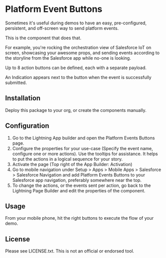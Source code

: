 # Platform Event Buttons

Sometimes it's useful during demos to have an easy, pre-configured, persistent, and off-screen way to send platform events.

This is the component that does that.

For example, you're rocking the orchestration view of Salesforce IoT on screen, showcasing your awesome props, and sending events according to the storyline from the Salesforce app while no-one is looking.

Up to 8 action buttons can be defined, each with a separate payload.

An Indication appears next to the button when the event is successfully submitted.

## Installation
Deploy this package to your org, or create the components manually.

## Configuration
1. Go to the Lightning App builder and open the Platform Events Buttons page.
2. Configure the properties for your use-case (Specify the event name, configure one or more actions). Use the tooltips for assistance. It helps to put the actions in a logical sequence for your story.
3. Activate the page (Top right of the App Builder: Activation)
4. Go to mobile navigation under Setup > Apps > Mobile Apps > Salesforce > Salesforce Navigation and add Platform Events Buttons to your Salesforce app navigation, preferably somewhere near the top.
5. To change the actions, or the events sent per action, go back to the Lightning Page Builder and edit the properties of the component.

## Usage
From your mobile phone, hit the right buttons to execute the flow of your demo.

## License
Please see LICENSE.txt.
This is not an official or endorsed tool.
